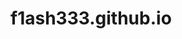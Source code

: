 # f1ash333.github.io

<!DOCTYPE html> 
<html>
<head> 
<meta charset="UTF-8"> 
<title>...</title> 
<link rel="stylesheet" type="text/css" href="style.css"> 
<script src="script.js"></script> <!-- Подключаем сценарии 
</head>
<body> 
</body>
</html>
